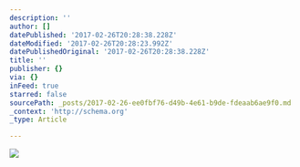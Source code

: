 ```yaml
---
description: ''
author: []
datePublished: '2017-02-26T20:28:38.228Z'
dateModified: '2017-02-26T20:28:23.992Z'
datePublishedOriginal: '2017-02-26T20:28:38.228Z'
title: ''
publisher: {}
via: {}
inFeed: true
starred: false
sourcePath: _posts/2017-02-26-ee0fbf76-d49b-4e61-b9de-fdeaab6ae9f0.md
_context: 'http://schema.org'
_type: Article

---
```

![](https://the-grid-user-content.s3-us-west-2.amazonaws.com/bf08ba21-a9e0-45b9-a4fa-d0c2dc4a2465.jpg)